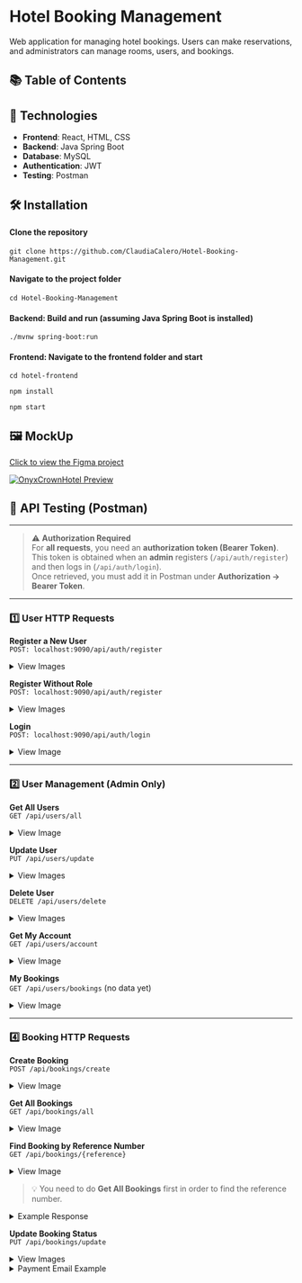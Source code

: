 # Hotel Booking Management

Web application for managing hotel bookings. Users can make reservations, and administrators can manage rooms, users, and bookings.

## 📚 Table of Contents


## 🧪 Technologies
- **Frontend**: React, HTML, CSS
- **Backend**: Java Spring Boot
- **Database**: MySQL
- **Authentication**: JWT
- **Testing**: Postman

## 🛠️ Installation
#### Clone the repository

    git clone https://github.com/ClaudiaCalero/Hotel-Booking-Management.git

#### Navigate to the project folder

    cd Hotel-Booking-Management

####  Backend: Build and run (assuming Java Spring Boot is installed)

    ./mvnw spring-boot:run

####  Frontend: Navigate to the frontend folder and start

    cd hotel-frontend

    npm install

    npm start


## 🖼️ MockUp
[Click to view the Figma project](https://www.figma.com/design/RiiARqgNRd5CpYm5VHAzvB/OnyxCrownHotel?node-id=0-1&p=f&t=GYhQ6tYGtqEKdx9E-0)

[![OnyxCrownHotel Preview](https://github.com/user-attachments/assets/0e1facdc-86c0-4f44-a4cc-ab175dd31bb4)](https://www.figma.com/design/RiiARqgNRd5CpYm5VHAzvB/OnyxCrownHotel?node-id=0-1&p=f&t=GYhQ6tYGtqEKdx9E-0)

## 🧪 API Testing (Postman)

---
> ⚠️ **Authorization Required**  
> For **all requests**, you need an **authorization token (Bearer Token)**.  
> This token is obtained when an **admin** registers (`/api/auth/register`) and then logs in (`/api/auth/login`).  
> Once retrieved, you must add it in Postman under **Authorization → Bearer Token**.
---

### 1️⃣ User HTTP Requests

**Register a New User**  
`POST: localhost:9090/api/auth/register`

<details>
<summary>View Images</summary>

![Register](https://github.com/user-attachments/assets/eb07578f-84aa-43ae-8271-4987456a11fc)  
![Register Example](https://github.com/user-attachments/assets/aaff5054-303f-428c-a68c-e2e100b2ece0)

</details>

**Register Without Role**  
`POST: localhost:9090/api/auth/register`

<details>
<summary>View Images</summary>

![No Role](https://github.com/user-attachments/assets/846895d1-f02f-42c9-bfef-5347fbe76b54)  
![No Role Example](https://github.com/user-attachments/assets/dbbb8505-35f3-447a-a760-e802666d5221)

</details>

**Login**  
`POST: localhost:9090/api/auth/login`

<details>
<summary>View Image</summary>

![Login](https://github.com/user-attachments/assets/85c51d67-d451-49d3-a328-301ff82e87cf)

</details>

---

### 2️⃣ User Management (Admin Only)

**Get All Users**  
`GET /api/users/all`

<details>
<summary>View Image</summary>

![Get All Users](https://github.com/user-attachments/assets/56336e62-23a3-414c-a595-0b23dcc5b092)

</details>

**Update User**  
`PUT /api/users/update`

<details>
<summary>View Images</summary>

![Update User](https://github.com/user-attachments/assets/802f0e37-de5c-4264-b296-6a79574fe25f)  
![Update Example](https://github.com/user-attachments/assets/cb667a36-5dff-40fe-81c0-f11c393e86cb)

</details>

**Delete User**  
`DELETE /api/users/delete`

<details>
<summary>View Images</summary>

![Delete User](https://github.com/user-attachments/assets/1ab7abf5-16c1-4156-8ecb-147b4006379f)  
![Delete Example](https://github.com/user-attachments/assets/ad354919-0103-4b43-ab07-d85335c793d0)

</details>

**Get My Account**  
`GET /api/users/account`

<details>
<summary>View Image</summary>

![Get Account](https://github.com/user-attachments/assets/f4b144b9-07eb-41c8-b952-e4c651941821)

</details>

**My Bookings**  
`GET /api/users/bookings` (no data yet)

<details>
<summary>View Image</summary>

![My Bookings](https://github.com/user-attachments/assets/3bb0c83a-504b-43f2-89e3-0ba51211b523)

</details>

---

### 4️⃣ Booking HTTP Requests

**Create Booking**  
`POST /api/bookings/create`

<details>
<summary>View Image</summary>

![Create Booking](https://github.com/user-attachments/assets/6c5b7dbf-58bf-4275-829f-1a4324c957ac)

</details>

**Get All Bookings**  
`GET /api/bookings/all`

<details>
<summary>View Image</summary>

![Get All Bookings](https://github.com/user-attachments/assets/d9694439-16ef-413d-b844-2f667b0c8df7)

</details>

**Find Booking by Reference Number**  
`GET /api/bookings/{reference}`

<details>
<summary>View Image</summary>

![Find Booking](https://github.com/user-attachments/assets/c3e4e70f-c3c3-4e49-b4ee-a9e02477ca4f)

</details>

> 💡 You need to do **Get All Bookings** first in order to find the reference number.

<details>
<summary>Example Response</summary>

<img width="319" height="25" alt="image" src="https://github.com/user-attachments/assets/74865085-b099-4fd5-9881-9cc3cbe8b4e8" />

</details>

**Update Booking Status**  
`PUT /api/bookings/update`

<details>
<summary>View Images</summary>

![Update Booking](https://github.com/user-attachments/assets/fa37ac1c-8b9e-49f7-b68c-1c0bcb3a728b)  

</details>

<details>
<summary> Payment Email Example</summary>

![Update Example](https://github.com/user-attachments/assets/80ae03b8-00e6-4703-ace0-363f506d8ff5)

</details>




